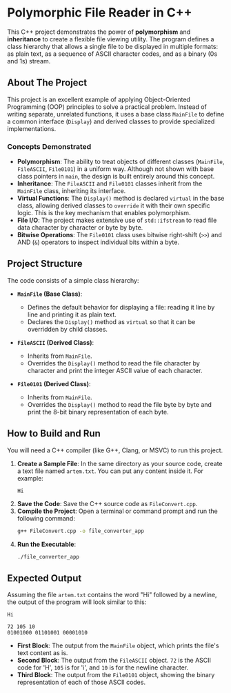 # Polymorphic File Reader in C++

This C++ project demonstrates the power of **polymorphism** and **inheritance** to create a flexible file viewing utility. The program defines a class hierarchy that allows a single file to be displayed in multiple formats: as plain text, as a sequence of ASCII character codes, and as a binary (0s and 1s) stream.

## About The Project

This project is an excellent example of applying Object-Oriented Programming (OOP) principles to solve a practical problem. Instead of writing separate, unrelated functions, it uses a base class `MainFile` to define a common interface (`Display`) and derived classes to provide specialized implementations.

### Concepts Demonstrated

*   **Polymorphism**: The ability to treat objects of different classes (`MainFile`, `FileASCII`, `File0101`) in a uniform way. Although not shown with base class pointers in `main`, the design is built entirely around this concept.
*   **Inheritance**: The `FileASCII` and `File0101` classes inherit from the `MainFile` class, inheriting its interface.
*   **Virtual Functions**: The `Display()` method is declared `virtual` in the base class, allowing derived classes to `override` it with their own specific logic. This is the key mechanism that enables polymorphism.
*   **File I/O**: The project makes extensive use of `std::ifstream` to read file data character by character or byte by byte.
*   **Bitwise Operations**: The `File0101` class uses bitwise right-shift (`>>`) and AND (`&`) operators to inspect individual bits within a byte.

## Project Structure

The code consists of a simple class hierarchy:

*   **`MainFile` (Base Class)**:
    *   Defines the default behavior for displaying a file: reading it line by line and printing it as plain text.
    *   Declares the `Display()` method as `virtual` so that it can be overridden by child classes.

*   **`FileASCII` (Derived Class)**:
    *   Inherits from `MainFile`.
    *   Overrides the `Display()` method to read the file character by character and print the integer ASCII value of each character.

*   **`File0101` (Derived Class)**:
    *   Inherits from `MainFile`.
    *   Overrides the `Display()` method to read the file byte by byte and print the 8-bit binary representation of each byte.

## How to Build and Run

You will need a C++ compiler (like G++, Clang, or MSVC) to run this project.

1.  **Create a Sample File**: In the same directory as your source code, create a text file named `artem.txt`. You can put any content inside it. For example:
    ```
    Hi
    ```
2.  **Save the Code**: Save the C++ source code as `FileConvert.cpp`.
3.  **Compile the Project**: Open a terminal or command prompt and run the following command:
    ```sh
    g++ FileConvert.cpp -o file_converter_app
    ```
4.  **Run the Executable**:
    ```sh
    ./file_converter_app
    ```

## Expected Output

Assuming the file `artem.txt` contains the word "Hi" followed by a newline, the output of the program will look similar to this:

```
Hi

72 105 10 
01001000 01101001 00001010 
```

*   **First Block**: The output from the `MainFile` object, which prints the file's text content as is.
*   **Second Block**: The output from the `FileASCII` object. `72` is the ASCII code for 'H', `105` is for 'i', and `10` is for the newline character.
*   **Third Block**: The output from the `File0101` object, showing the binary representation of each of those ASCII codes.
